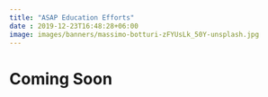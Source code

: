 ```yaml
---
title: "ASAP Education Efforts"
date : 2019-12-23T16:48:28+06:00
image: images/banners/massimo-botturi-zFYUsLk_50Y-unsplash.jpg
---
```

# Coming Soon 

